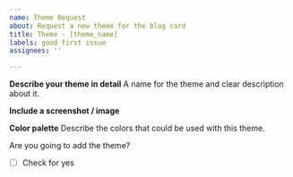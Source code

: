 ```yaml
---
name: Theme Request
about: Request a new theme for the blog card
title: Theme - [theme_name]
labels: good first issue
assignees: ''

---
```


**Describe your theme in detail**
A name for the theme and clear description about it.

**Include a screenshot / image**

<!-- Optional -->

**Color palette**
Describe the colors that could be used with this theme.

Are you going to add the theme?

- [ ] Check for yes
